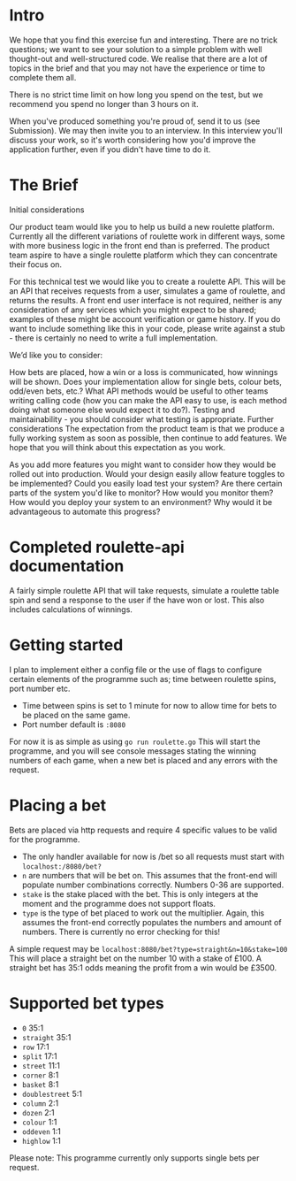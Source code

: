 # Intro

We hope that you find this exercise fun and interesting. There are no trick questions; we want to see your solution to a simple problem with well thought-out and well-structured code. We realise that there are a lot of topics in the brief and that you may not have the experience or time to complete them all.

There is no strict time limit on how long you spend on the test, but we recommend you spend no longer than 3 hours on it.

When you've produced something you're proud of, send it to us (see Submission). We may then invite you to an interview. In this interview you'll discuss your work, so it's worth considering how you'd improve the application further, even if you didn't have time to do it.

# The Brief

Initial considerations

Our product team would like you to help us build a new roulette platform. Currently all the different variations of roulette work in different ways, some with more business logic in the front end than is preferred. The product team aspire to have a single roulette platform which they can concentrate their focus on.

For this technical test we would like you to create a roulette API. This will be an API that receives requests from a user, simulates a game of roulette, and returns the results. A front end user interface is not required, neither is any consideration of any services which you might expect to be shared; examples of these might be account verification or game history. If you do want to include something like this in your code, please write against a stub - there is certainly no need to write a full implementation.

We’d like you to consider:

How bets are placed, how a win or a loss is communicated, how winnings will be shown. Does your implementation allow for single bets, colour bets, odd/even bets, etc.?
What API methods would be useful to other teams writing calling code (how you can make the API easy to use, is each method doing what someone else would expect it to do?).
Testing and maintainability - you should consider what testing is appropriate.
Further considerations
The expectation from the product team is that we produce a fully working system as soon as possible, then continue to add features. We hope that you will think about this expectation as you work.

As you add more features you might want to consider how they would be rolled out into production. Would your design easily allow feature toggles to be implemented?
Could you easily load test your system?
Are there certain parts of the system you'd like to monitor? How would you monitor them?
How would you deploy your system to an environment? Why would it be advantageous to automate this progress?



# Completed roulette-api documentation

A fairly simple roulette API that will take requests, simulate a roulette table spin and send a response to the user if the have won or lost.
This also includes calculations of winnings.

# Getting started

I plan to implement either a config file or the use of flags to configure certain elements of the programme such as; time between roulette spins, port number etc.
- Time between spins is set to 1 minute for now to allow time for bets to be placed on the same game.
- Port number default is `:8080`

For now it is as simple as using `go run roulette.go`
This will start the programme, and you will see console messages stating the winning numbers of each game, when a new bet is placed and any errors with the request.

# Placing a bet

Bets are placed via http requests and require 4 specific values to be valid for the programme.

- The only handler available for now is /bet so all requests must start with `localhost:/8080/bet?`
- `n` are numbers that will be bet on. This assumes that the front-end will populate number combinations correctly. Numbers 0-36 are supported.
- `stake` is the stake placed with the bet. This is only integers at the moment and the programme does not support floats.
- `type` is the type of bet placed to work out the multiplier. Again, this assumes the front-end correctly populates the numbers and amount of numbers. There is currently no error checking for this!

A simple request may be `localhost:8080/bet?type=straight&n=10&stake=100` This will place a straight bet on the number 10 with a stake of £100. 
A straight bet has 35:1 odds meaning the profit from a win would be £3500.

# Supported bet types

- `0` 35:1
- `straight` 35:1
- `row` 17:1
- `split` 17:1
- `street` 11:1
- `corner` 8:1
- `basket` 8:1
- `doublestreet` 5:1
- `column` 2:1
- `dozen` 2:1
- `colour` 1:1
- `oddeven` 1:1
- `highlow` 1:1

Please note:
This programme currently only supports single bets per request.
